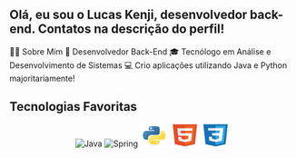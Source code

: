 ## Olá, eu sou o Lucas Kenji, desenvolvedor back-end. Contatos na descrição do perfil!

👩‍💻 Sobre Mim
🔭 Desenvolvedor Back-End
🎓 Tecnólogo em Análise e Desenvolvimento de Sistemas
💻 Crio aplicações utilizando Java e Python majoritariamente!

## Tecnologias Favoritas
<p align="center">
  <img alt="Java" height="40" width="50" src="https://cdn.jsdelivr.net/gh/devicons/devicon@latest/icons/java/java-original.svg">
  <img alt="Spring" height="40" width="50" src="https://cdn.jsdelivr.net/gh/devicons/devicon@latest/icons/spring/spring-original.svg">
  <img alt="Python" height="40" width="50" src="https://raw.githubusercontent.com/devicons/devicon/master/icons/python/python-original.svg">
  <img alt="HTML" height="40" width="50" src="https://raw.githubusercontent.com/devicons/devicon/master/icons/html5/html5-original.svg">
  <img alt="CSS" height="40" width="50" src="https://raw.githubusercontent.com/devicons/devicon/master/icons/css3/css3-original.svg">
</p>
